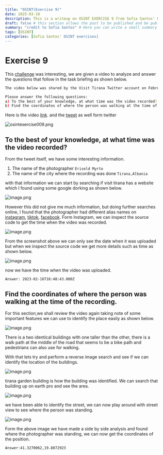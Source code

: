 ```yaml
---
title: "OSINT(Exercise 9)"
date: 2025-03-10
description: This is a writeup on OSINT EXERCISE 9 from Sofia Santos' OSINT analysis and exercises.
draft: false # this section allows the post to be published and be public, is it is set to true the post will not be published.
summary: "credit to Sofia Santos" # Here you can write a small summary of the post if needed
tags: [OSINT]
categories: [Sofia Santos' OSINT exercises]
---
```

# Exercise 9

This [challenge](https://gralhix.com/list-of-osint-exercises/osint-exercise-009/) was interesting, we are given a video to analyze and answer the questions that follow in the task briefing as shown below.

```bash
The video below was shared by the Visit Tirana Twitter account on February 16, 2023. 

Please answer the following questions:
a) To the best of your knowledge, at what time was the video recorded?
b) Find the coordinates of where the person was walking at the time of the recording.
```

Here is the video [link](https://youtu.be/axC30cE_O-4). and the [tweet](https://x.com/VisitTirana/status/1626342426318077963) as well form twitter

![osintexercise009.png](osintexercise009.png)

## To the best of your knowledge, at what time was the video recorded?

From the tweet itself, we have some interesting information.

1. The name of the photographer  `Eriseld Myrto` 
2. The name of the city where the recording was done `Tirana,Albania` 

with that information we can start by searching if visit tirana has a website which I found using some google dorking as shown below.

![image.png](image.png)

However this did not give me much information, but doing further searches online, I found that the photographer had different alias names on [instagram](https://www.instagram.com/reel/CouwRhAjsQ6/), [tiktok](https://www.tiktok.com/@four_s34sons), [facebook](https://www.facebook.com/53ld1). Form Instagram, we can inspect the source code to get the time when the video was recorded.

![image.png](image%201.png)

From the screenshot above we can only see the date when it was uploaded but when we inspect the source code we get more details such as time as shown below.

![image.png](image%202.png)

now we have the time when the video was uploaded.

`Answer: 2023-02-16T16:48:43.000Z` 

## Find the coordinates of where the person was walking at the time of the recording.

For this section,we shall review the video again taking note of some important features we can use to identify the place easily as shown below.

![image.png](image%203.png)

There is a two identical buildings with one taller than the other, there is a walk path at the middle of the road that seems to be a bike path and pedestrians can also use for walking.

With that lets try and perform a reverse image search and see if we can identify the location of the buildings.

![image.png](image%204.png)

tirana garden building is how the building was identified. We can search that building up on earth pro and see the area.

![image.png](image%205.png)

we have been able to identify the street, we can now play around with street view to see where the person was standing.

![image.png](image%206.png)

Form the above image we have made a side by side analysis and found where the photographer was standing, we can now get the coordinates of the position.

`Answer:41.3270062,19.8072923`